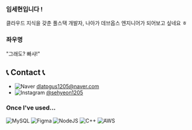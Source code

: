### 임세현입니다 !
클라우드 지식을 갖춘 풀스택 개발자, 나아가 데브옵스 엔지니어가 되어보고 싶네요 ㅎ

### 좌우명
"그래도? 빠샤!"

## 📞 Contact 📞
- ![Naver](https://img.shields.io/badge/Naver-EA4335?style=for-the-badge&logo=Naver&logoColor=white) [dlatpgus1205@naver.com](mailto:dlatpgus1205@naver.com)
- ![Instagram](https://img.shields.io/badge/Instagram-E4405F?style=for-the-badge&logo=Instagram&logoColor=white) [@sehyeon1205](https://www.instagram.com/sehyeon1205)
  
### Once I've used...
![MySQL](https://img.shields.io/badge/mysql-4479A1.svg?style=for-the-badge&logo=mysql&logoColor=white)
![Figma](https://img.shields.io/badge/figma-%23F24E1E.svg?style=for-the-badge&logo=figma&logoColor=white)
![NodeJS](https://img.shields.io/badge/node.js-6DA55F?style=for-the-badge&logo=node.js&logoColor=white)
![C++](https://img.shields.io/badge/c++-%2300599C.svg?style=for-the-badge&logo=c%2B%2B&logoColor=white)
![AWS](https://img.shields.io/badge/AWS-%23FF9900.svg?style=for-the-badge&logo=amazon-aws&logoColor=white)


<!--
**LimSeHyeon/LimSehyeon** is a ✨ _special_ ✨ repository because its `README.md` (this file) appears on your GitHub profile.

Here are some ideas to get you started:

- 🔭 I’m currently working on ...
- 🌱 I’m currently learning ...
- 👯 I’m looking to collaborate on ...
- 🤔 I’m looking for help with ...
- 💬 Ask me about ...
- 📫 How to reach me: ...
- 😄 Pronouns: ...
- ⚡ Fun fact: ...
-->
